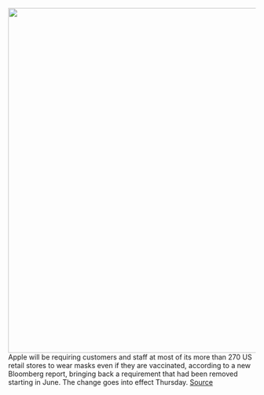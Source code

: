 <img src='https://cdn.vox-cdn.com/thumbor/khhP4woBVr7PZs3wzdtG_mHlYMQ=/0x0:4000x2666/1200x800/filters:focal(1680x1013:2320x1653)/cdn.vox-cdn.com/uploads/chorus_image/image/69646870/1234211745.0.jpg' width='700px' /><br/>
Apple will be requiring customers and staff at most of its more than 270 US retail stores to wear masks even if they are vaccinated, according to a new Bloomberg report, bringing back a requirement that had been removed starting in June. The change goes into effect Thursday.
<a href='https://www.theverge.com/2021/7/28/22598686/apple-retail-stores-mask-mandate-requirement'> Source <a/>